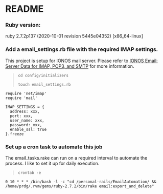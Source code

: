 # README

### Ruby version:
ruby 2.7.2p137 (2020-10-01 revision 5445e04352) [x86_64-linux]

### Add a email_settings.rb file with the required IMAP settings.
 This project is setup for IONOS mail server. Please refer to [IONOS Email: Server Data for IMAP, POP3, and SMTP](https://www.ionos.com/help/email/general-topics/settings-for-your-email-programs-imap-pop3/) for more information.

> `cd config/initializers`
> 
> `touch email_settings.rb`

```
require 'net/imap'
require 'mail'

IMAP_SETTINGS = {
  address: xxx,
  port: xxx,
  user_name: xxx,
  password: xxx,
  enable_ssl: true
}.freeze

```

### Set up a cron task to automate this job
 The email_tasks.rake can run on a required interval to automate the process. I like to set it up for daily execution.

> `crontab -e`
```
0 10 * * * /bin/bash -l -c "cd /personal-rails/EmailAutomation/ && /home/prdg/.rvm/gems/ruby-2.7.2/bin/rake email:export_and_delete"
```
